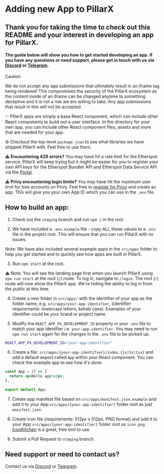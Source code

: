 # Adding new App to PillarX

## Thank you for taking the time to check out this README and your interest in developing an app for PillarX.

#### The guide below will show you how to get started developing an app. If you have any questions or need support, please get in touch with us via [Discord](https://discord.gg/6MKAy7gv4P) or [Telegram](https://t.me/pillarxdevelopers).

> [!CAUTION]
> We do not accept any app submissions that ultimately result in an iframe tag being rendered! This compromises the security of the PillarX ecosystem as the content inside of an iframe can be changed anytime to something deceptive and it is not a risk we are willing to take. Any app submissions that result in this will not be accepted.

✨ PillarX apps are simply a base React component, which can include other React components to build out a user interface. In the directory for your own app, you can include other React component files, assets and more that are needed for your app.

⚙️ Checkout the top-level `package.json` to see what libraries we have shipped PillarX with. Feel free to use them.

⚠️ **Encountering 429 errors?** You may have hit a rate limit for the Etherspot service. PillarX will keep trying but it might be easier for you to register your own API keys for the Etherspot Bundler API and Etherspot Data Service API via the [Portal](https://portal.etherspot.io).

⚠️ **Privy encountering login limits?** You may have hit the maximum user limit for free accounts on Privy. Feel free to [register for Privy](https://dashboard.privy.io) and create an app. This will give you your own App ID which you can use in the `.env` file.

## How to build an app:

1. Check out the `staging` branch and run `npm i` in the root.

2. We have included a `.env.example` file - copy ALL these values to a `.env` file in the project root. This will ensure that you can run PillarX with no issues.

Note: We have also included several example apps in the `src/apps` folder to help you get started and to quickly see how apps are built in PillarX.

3. Run `npm start` at the root.

⚠️ Note: You will see the landing page first when you launch PillarX using `npm run start` at the root (`/`) route. To log in, navigate to `/login`. The root (`/`) route will now show the PillarX app. We're hiding the ability to log in from the public at this time.

4. Create a new folder in `src/apps/` with the identifier of your app as the folder name, e.g. `src/apps/your-app-identifier`, (identifier requirements: lowercase letters, kebab case). Examples of your identifier could be your brand or project name.

5. Modify the `REACT_APP_PX_DEVELOPMENT_ID` property in your `.env` file to match your app identifier i.e. `your-app-identifier`. You may need to run `npm run start` again for the changes in the `.env` file to be picked up.

```bash
REACT_APP_PX_DEVELOPMENT_ID="your-app-identifier"
```

6. Create a file: `src/apps/{your-app-identifier}/index.{js|ts|tsx}` and add a default export called `App` within your React component. You can check the example app to see how it's done.

```jsx
const App = () => {
  return <p>Hello app!</p>;
};

export default App;
```

7. Create app manifest file based on `src/apps/manifest.json.example` and add it to your App `src/apps/{your-app-identifier}` folder root as just `manifest.json`.

8. Create icon file (requirements: 512px x 512px, PNG format) and add it to your App `src/apps/{your-app-identifier}` folder root as `icon.png`. [IconKitchen](https://icon.kitchen) is a great, free tool to use.

9. Submit a Pull Request to `staging` branch.

## Need support or need to contact us?

Contact us via [Discord](https://discord.gg/6MKAy7gv4P) or [Telegram](https://t.me/pillarxdevelopers).
